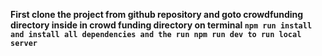 **First clone the project from github repository and goto crowdfunding directory inside in crowd funding directory
on terminal ``npm run install and install all dependencies and the run npm run dev to run local server``**